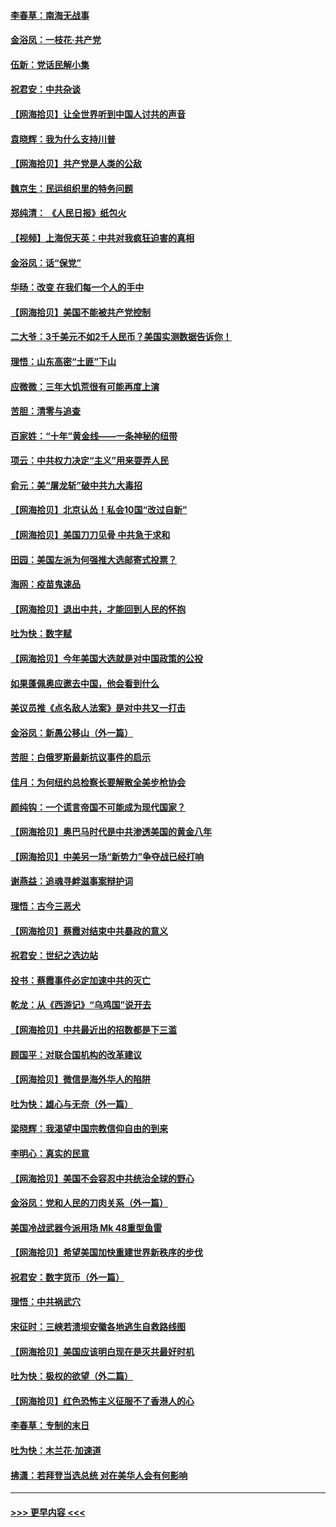#### [李春草：南海无战事](../pages/nsc993/n12371159.md?t=09011651) 
#### [金浴凤：一枝花·共产党](../pages/nsc993/n12368757.md?t=09011651) 
#### [伍新：党话民解小集](../pages/nsc993/n12366907.md?t=09011651) 
#### [祝君安：中共杂谈](../pages/nsc993/n12366076.md?t=09011651) 
#### [【网海拾贝】让全世界听到中国人讨共的声音](../pages/nsc993/n12365569.md?t=09011651) 
#### [袁晓辉：我为什么支持川普](../pages/nsc993/n12362670.md?t=09011651) 
#### [【网海拾贝】共产党是人类的公敌](../pages/nsc993/n12363182.md?t=09011651) 
#### [魏京生：民运组织里的特务问题](../pages/nsc993/n12363010.md?t=09011651) 
#### [郑纯清： 《人民日报》纸包火](../pages/nsc993/n12362706.md?t=09011651) 
#### [【视频】上海倪天英：中共对我疯狂迫害的真相](../pages/nsc993/n12356341.md?t=09011651) 
#### [金浴凤：话“保党”](../pages/nsc993/n12361867.md?t=09011651) 
#### [华旸：改变 在我们每一个人的手中](../pages/nsc993/n12361774.md?t=09011651) 
#### [【网海拾贝】美国不能被共产党控制](../pages/nsc993/n12360271.md?t=09011651) 
#### [二大爷：3千美元不如2千人民币？美国实测数据告诉你！](../pages/nsc993/n12358563.md?t=09011651) 
#### [理悟：山东高密“土匪”下山](../pages/nsc993/n12358535.md?t=09011651) 
#### [应微微：三年大饥荒很有可能再度上演](../pages/nsc993/n12358523.md?t=09011651) 
#### [苦胆：清零与追查](../pages/nsc993/n12358501.md?t=09011651) 
#### [百家姓：“十年”黄金线——一条神秘的纽带](../pages/nsc993/n12358319.md?t=09011651) 
#### [项云：中共权力决定“主义”用来耍弄人民](../pages/nsc993/n12358172.md?t=09011651) 
#### [俞元：美“屠龙斩”破中共九大毒招](../pages/nsc993/n12357822.md?t=09011651) 
#### [【网海拾贝】北京认怂！私会10国“改过自新”](../pages/nsc993/n12357784.md?t=09011651) 
#### [【网海拾贝】美国刀刀见骨 中共急于求和](../pages/nsc993/n12355511.md?t=09011651) 
#### [田园：美国左派为何强推大选邮寄式投票？](../pages/nsc993/n12352963.md?t=09011651) 
#### [海网：疫苗鬼速品](../pages/nsc993/n12354438.md?t=09011651) 
#### [【网海拾贝】退出中共，才能回到人民的怀抱](../pages/nsc993/n12352634.md?t=09011651) 
#### [吐为快：数字赋](../pages/nsc993/n12352317.md?t=09011651) 
#### [【网海拾贝】今年美国大选就是对中国政策的公投](../pages/nsc993/n12350973.md?t=09011651) 
#### [如果蓬佩奥应邀去中国，他会看到什么](../pages/nsc993/n12350945.md?t=09011651) 
#### [美议员推《点名敌人法案》是对中共又一打击](../pages/nsc993/n12350765.md?t=09011651) 
#### [金浴凤：新愚公移山（外一篇）](../pages/nsc993/n12350253.md?t=09011651) 
#### [苦胆：白俄罗斯最新抗议事件的启示](../pages/nsc993/n12349989.md?t=09011651) 
#### [佳月：为何纽约总检察长要解散全美步枪协会](../pages/nsc993/n12349939.md?t=09011651) 
#### [颜纯钩：一个谎言帝国不可能成为现代国家？](../pages/nsc993/n12349898.md?t=09011651) 
#### [【网海拾贝】奥巴马时代是中共渗透美国的黄金八年](../pages/nsc993/n12349284.md?t=09011651) 
#### [【网海拾贝】中美另一场“新势力”争夺战已经打响](../pages/nsc993/n12346998.md?t=09011651) 
#### [谢燕益：追魂寻衅滋事案辩护词](../pages/nsc993/n12346892.md?t=09011651) 
#### [理悟：古今三恶犬](../pages/nsc993/n12345190.md?t=09011651) 
#### [【网海拾贝】蔡霞对结束中共暴政的意义](../pages/nsc993/n12344263.md?t=09011651) 
#### [祝君安：世纪之选边站](../pages/nsc993/n12342382.md?t=09011651) 
#### [投书：蔡霞事件必定加速中共的灭亡](../pages/nsc993/n12341881.md?t=09011651) 
#### [乾龙：从《西游记》“乌鸡国”说开去](../pages/nsc993/n12341690.md?t=09011651) 
#### [【网海拾贝】中共最近出的招数都是下三滥](../pages/nsc993/n12341593.md?t=09011651) 
#### [顾国平：对联合国机构的改革建议](../pages/nsc993/n12339928.md?t=09011651) 
#### [【网海拾贝】微信是海外华人的陷阱](../pages/nsc993/n12338868.md?t=09011651) 
#### [吐为快：雄心与无奈（外一篇）](../pages/nsc993/n12338132.md?t=09011651) 
#### [梁晓辉：我渴望中国宗教信仰自由的到来](../pages/nsc993/n12336657.md?t=09011651) 
#### [李明心：真实的民意](../pages/nsc993/n12336089.md?t=09011651) 
#### [【网海拾贝】美国不会容忍中共统治全球的野心](../pages/nsc993/n12336063.md?t=09011651) 
#### [金浴凤：党和人民的刀肉关系（外一篇）](../pages/nsc993/n12335834.md?t=09011651) 
#### [美国冷战武器今派用场 Mk 48重型鱼雷](../pages/nsc993/n12335354.md?t=09011651) 
#### [【网海拾贝】希望美国加快重建世界新秩序的步伐](../pages/nsc993/n12334224.md?t=09011651) 
#### [祝君安：数字货币（外一篇）](../pages/nsc993/n12334186.md?t=09011651) 
#### [理悟：中共祸武穴](../pages/nsc993/n12333962.md?t=09011651) 
#### [宋征时：三峡若溃坝安徽各地逃生自救路线图](../pages/nsc993/n12332450.md?t=09011651) 
#### [【网海拾贝】美国应该明白现在是灭共最好时机](../pages/nsc993/n12332313.md?t=09011651) 
#### [吐为快：极权的欲望（外二篇）](../pages/nsc993/n12332089.md?t=09011651) 
#### [【网海拾贝】红色恐怖主义征服不了香港人的心](../pages/nsc993/n12329296.md?t=09011651) 
#### [李春草：专制的末日](../pages/nsc993/n12329079.md?t=09011651) 
#### [吐为快：木兰花‧加速道](../pages/nsc993/n12327366.md?t=09011651) 
#### [拂潇：若拜登当选总统 对在美华人会有何影响](../pages/nsc993/n12295996.md?t=09011651) 

----
#### [ >>> 更早内容 <<< ](../indexes/nsc993-earlier.md)
